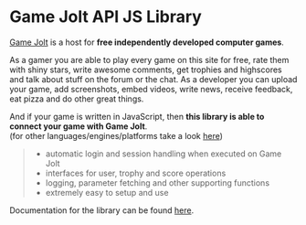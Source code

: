 # Game Jolt API JS Library

[Game Jolt][1] is a host for **free independently developed computer games**.

As a gamer you are able to play every game on this site for free, rate them with shiny stars, write awesome comments, get trophies and highscores and talk about stuff on the forum or the chat. As a developer you can upload your game, add screenshots, embed videos, write news, receive feedback, eat pizza and do other great things.

And if your game is written in JavaScript, then **this library is able to connect your game with Game Jolt**.  
(for other languages/engines/platforms take a look [here][2])

> - automatic login and session handling when executed on Game Jolt
> - interfaces for user, trophy and score operations
> - logging, parameter fetching and other supporting functions
> - extremely easy to setup and use

Documentation for the library can be found [here][3].

[1]: http://gamejolt.com
[2]: http://gamejolt.com/developers/achievements-new/
[3]: http://www.maus-games.at/files/gamejolt/js/